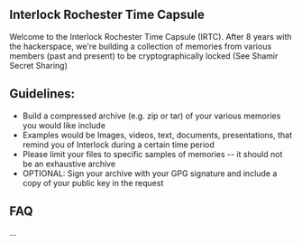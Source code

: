 ## Interlock Rochester Time Capsule

Welcome to the Interlock Rochester Time Capsule (IRTC). After 8 years with the hackerspace, we're building a collection of memories from various members (past and present) to be cryptographically locked (See Shamir Secret Sharing) 

## Guidelines:
* Build a compressed archive (e.g. zip or tar) of your various memories you would like include
* Examples would be Images, videos, text, documents, presentations, that remind you of Interlock during a certain time period
* Please limit your files to specific samples of memories -- it should not be an exhaustive archive
* OPTIONAL: Sign your archive with your GPG signature and include a copy of your public key in the request

## FAQ
...
